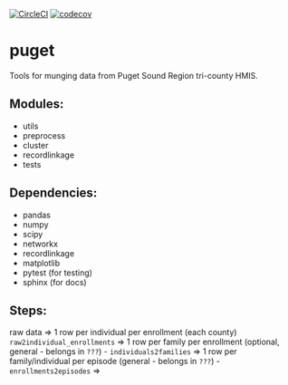 [![CircleCI](https://circleci.com/gh/uwescience/puget.svg?style=svg)](https://circleci.com/gh/uwescience/puget)
[![codecov](https://codecov.io/gh/uwescience/puget/branch/master/graph/badge.svg)](https://codecov.io/gh/uwescience/puget)

# puget

Tools for munging data from Puget Sound Region tri-county HMIS.

## Modules:
- utils
- preprocess
- cluster
- recordlinkage
- tests

## Dependencies:

- pandas
- numpy
- scipy
- networkx
- recordlinkage
- matplotlib
- pytest (for testing)
- sphinx (for docs)


## Steps:
   raw data => 1 row per individual per enrollment (each county)
       `raw2individual_enrollments`
   => 1 row per family per enrollment (optional, general - belongs in `???`) -
       `individuals2families`
   => 1 row per family/individual per episode (general - belongs in `???`) -
       `enrollments2episodes`
   =>
